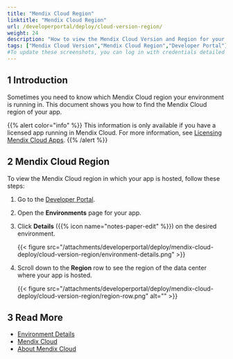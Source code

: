```yaml
---
title: "Mendix Cloud Region"
linktitle: "Mendix Cloud Region"
url: /developerportal/deploy/cloud-version-region/
weight: 24
description: "How to view the Mendix Cloud Version and Region for your app."
tags: ["Mendix Cloud Version","Mendix Cloud Region","Developer Portal"]
#To update these screenshots, you can log in with credentials detailed in How to Update Screenshots Using Team Apps.
---
```


## 1 Introduction

Sometimes you need to know which Mendix Cloud region your environment is running in. This document shows you how to find the Mendix Cloud region of your app.

{{% alert color="info" %}}
This information is only available if you have a licensed app running in Mendix Cloud. For more information, see [Licensing Mendix Cloud Apps](/developerportal/deploy/licensing-apps/).
{{% /alert %}}

## 2 Mendix Cloud Region

To view the Mendix Cloud region in which your app is hosted, follow these steps:

1. Go to the [Developer Portal](http://sprintr.home.mendix.com).

2. Open the **Environments** page for your app.

3. Click **Details** ({{% icon name="notes-paper-edit" %}}) on the desired environment.

    {{< figure src="/attachments/developerportal/deploy/mendix-cloud-deploy/cloud-version-region/environment-details.png" >}}

4. Scroll down to the **Region** row to see the region of the data center where your app is hosted.

    {{< figure src="/attachments/developerportal/deploy/mendix-cloud-deploy/cloud-version-region/region-row.png" alt="" >}}

## 3 Read More

* [Environment Details](/developerportal/deploy/environments-details/)
* [Mendix Cloud](/developerportal/deploy/mendix-cloud-deploy/)
* [About Mendix Cloud](/developerportal/deploy/mxcloudv4/)
